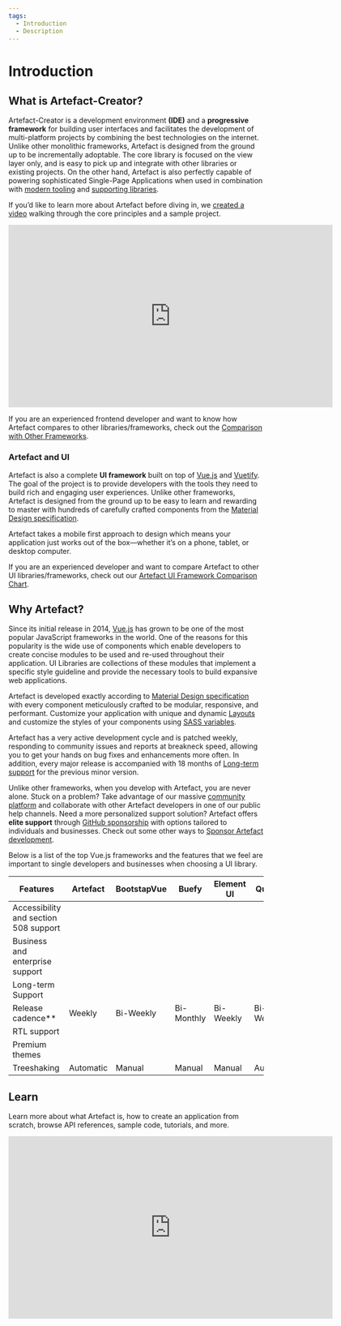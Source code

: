 ```yaml
---
tags:
  - Introduction
  - Description
---
```


# Introduction

## What is Artefact-Creator?
Artefact-Creator is a development environment **(IDE)** and a **progressive framework** for building user interfaces and facilitates the development of multi-platform projects by combining the best technologies on the internet. Unlike other monolithic frameworks, Artefact is designed from the ground up to be incrementally adoptable. The core library is focused on the view layer only, and is easy to pick up and integrate with other libraries or existing projects. On the other hand, Artefact is also perfectly capable of powering sophisticated Single-Page Applications when used in combination with [modern tooling]() and [supporting libraries]().

If you’d like to learn more about Artefact before diving in, we [created a video]() walking through the core principles and a sample project.

<iframe width="640" height="360" src="https://www.youtube.com/embed/D44qNwrPC_M" frameborder="0" allow="accelerometer; autoplay; clipboard-write; encrypted-media; gyroscope; picture-in-picture" allowfullscreen></iframe>

If you are an experienced frontend developer and want to know how Artefact compares to other libraries/frameworks, check out the [Comparison with Other Frameworks]().

### Artefact and UI
Artefact is also a complete **UI framework** built on top of [Vue.js]() and [Vuetify](). The goal of the project is to provide developers with the tools they need to build rich and engaging user experiences. Unlike other frameworks, Artefact is designed from the ground up to be easy to learn and rewarding to master with hundreds of carefully crafted components from the [Material Design specification](https://material.io/).

Artefact takes a mobile first approach to design which means your application just works out of the box—whether it’s on a phone, tablet, or desktop computer.

If you are an experienced developer and want to compare Artefact to other UI libraries/frameworks, check out our [Artefact UI Framework Comparison Chart]().


## Why Artefact?
Since its initial release in 2014, [Vue.js]() has grown to be one of the most popular JavaScript frameworks in the world. One of the reasons for this popularity is the wide use of components which enable developers to create concise modules to be used and re-used throughout their application. UI Libraries are collections of these modules that implement a specific style guideline and provide the necessary tools to build expansive web applications.

Artefact is developed exactly according to [Material Design specification]() with every component meticulously crafted to be modular, responsive, and performant. Customize your application with unique and dynamic [Layouts]() and customize the styles of your components using [SASS variables]().

Artefact has a very active development cycle and is patched weekly, responding to community issues and reports at breakneck speed, allowing you to get your hands on bug fixes and enhancements more often. In addition, every major release is accompanied with 18 months of [Long-term support]() for the previous minor version.

Unlike other frameworks, when you develop with Artefact, you are never alone. Stuck on a problem? Take advantage of our massive [community platform]() and collaborate with other Artefact developers in one of our public help channels. Need a more personalized support solution? Artefact offers **elite support** through [GitHub sponsorship]() with options tailored to individuals and businesses. Check out some other ways to [Sponsor Artefact development]().

Below is a list of the top Vue.js frameworks and the features that we feel are important to single developers and businesses when choosing a UI library.

| Features                              | Artefact  | BootstapVue | Buefy      | Element UI | Quasar    |
|---------------------------------------|-----------|-------------|------------|------------|-----------|
| Accessibility and section 508 support |           |             |            |            |           |
| Business and enterprise support       |           |             |            |            |           |
| Long-term Support                     |           |             |            |            |           |
| Release cadence**                     |   Weekly  |  Bi-Weekly  | Bi-Monthly |  Bi-Weekly | Bi-Weekly |
| RTL support                           |           |             |            |            |           |
| Premium themes                        |           |             |            |            |           |
| Treeshaking                           | Automatic |    Manual   |   Manual   |   Manual   |  Automic  |
## Learn
Learn more about what Artefact is, how to create an application from scratch, browse API references, sample code, tutorials, and more.

<iframe width="640" height="360" src="https://www.youtube.com/embed/D44qNwrPC_M" frameborder="0" allow="accelerometer; autoplay; clipboard-write; encrypted-media; gyroscope; picture-in-picture" allowfullscreen></iframe>
